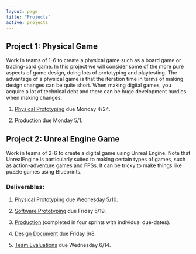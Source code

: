 ```yaml
---
layout: page
title: "Projects"
active: projects
---
```



## Project 1: Physical Game

Work in teams of 1-6 to create a physical game such as a board game or trading-card game.
In this project we will consider some of the more pure aspects of game design, doing lots of prototyping and playtesting.
The advantage of a physical game is that the iteration time in terms of making design changes can be quite short.
When making digital games, you acquire a lot of technical debt and there can be huge development hurdles when making changes.

1. [Physical Prototyping](1/1/) due Monday 4/24.

2. [Production](1/2/) due Monday 5/1.



## Project 2: Unreal Engine Game

Work in teams of 2-6 to create a digital game using Unreal Engine.
Note that UnrealEngine is particularly suited to making certain types of games, such as action-adventure games and FPSs.
It can be tricky to make things like puzzle games using Blueprints.

### Deliverables:

1. [Physical Prototyping](2/1/) due Wednesday 5/10.

2. [Software Prototyping](2/2/) due Friday 5/19.

3. [Production](2/3/) (completed in four sprints with individual due-dates).

4. [Design Document](2/4/) due Friday 6/8.

5. [Team Evaluations](2/5/) due Wednesday 6/14.

